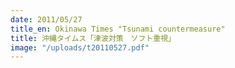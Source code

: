 ```yaml
---
date: 2011/05/27
title_en: Okinawa Times "Tsunami countermeasure"
title: 沖縄タイムス「津波対策　ソフト重視」
image: "/uploads/t20110527.pdf"
---
```

